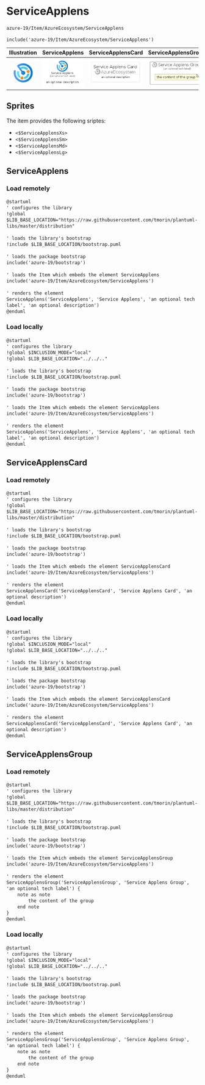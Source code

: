 # ServiceApplens


```text
azure-19/Item/AzureEcosystem/ServiceApplens
```

```text
include('azure-19/Item/AzureEcosystem/ServiceApplens')
```



| Illustration | ServiceApplens | ServiceApplensCard | ServiceApplensGroup |
| :---: | :---: | :---: | :---: |
| ![illustration for Illustration](../../../azure-19/Item/AzureEcosystem/ServiceApplens.png) | ![illustration for ServiceApplens](../../../azure-19/Item/AzureEcosystem/ServiceApplens.Local.png) | ![illustration for ServiceApplensCard](../../../azure-19/Item/AzureEcosystem/ServiceApplensCard.Local.png) | ![illustration for ServiceApplensGroup](../../../azure-19/Item/AzureEcosystem/ServiceApplensGroup.Local.png) |



## Sprites
The item provides the following sriptes:

- `<$ServiceApplensXs>`
- `<$ServiceApplensSm>`
- `<$ServiceApplensMd>`
- `<$ServiceApplensLg>`





## ServiceApplens

### Load remotely
```plantuml
@startuml
' configures the library
!global $LIB_BASE_LOCATION="https://raw.githubusercontent.com/tmorin/plantuml-libs/master/distribution"

' loads the library's bootstrap
!include $LIB_BASE_LOCATION/bootstrap.puml

' loads the package bootstrap
include('azure-19/bootstrap')

' loads the Item which embeds the element ServiceApplens
include('azure-19/Item/AzureEcosystem/ServiceApplens')

' renders the element
ServiceApplens('ServiceApplens', 'Service Applens', 'an optional tech label', 'an optional description')
@enduml
```

### Load locally
```plantuml
@startuml
' configures the library
!global $INCLUSION_MODE="local"
!global $LIB_BASE_LOCATION="../../.."

' loads the library's bootstrap
!include $LIB_BASE_LOCATION/bootstrap.puml

' loads the package bootstrap
include('azure-19/bootstrap')

' loads the Item which embeds the element ServiceApplens
include('azure-19/Item/AzureEcosystem/ServiceApplens')

' renders the element
ServiceApplens('ServiceApplens', 'Service Applens', 'an optional tech label', 'an optional description')
@enduml
```

## ServiceApplensCard

### Load remotely
```plantuml
@startuml
' configures the library
!global $LIB_BASE_LOCATION="https://raw.githubusercontent.com/tmorin/plantuml-libs/master/distribution"

' loads the library's bootstrap
!include $LIB_BASE_LOCATION/bootstrap.puml

' loads the package bootstrap
include('azure-19/bootstrap')

' loads the Item which embeds the element ServiceApplensCard
include('azure-19/Item/AzureEcosystem/ServiceApplens')

' renders the element
ServiceApplensCard('ServiceApplensCard', 'Service Applens Card', 'an optional description')
@enduml
```

### Load locally
```plantuml
@startuml
' configures the library
!global $INCLUSION_MODE="local"
!global $LIB_BASE_LOCATION="../../.."

' loads the library's bootstrap
!include $LIB_BASE_LOCATION/bootstrap.puml

' loads the package bootstrap
include('azure-19/bootstrap')

' loads the Item which embeds the element ServiceApplensCard
include('azure-19/Item/AzureEcosystem/ServiceApplens')

' renders the element
ServiceApplensCard('ServiceApplensCard', 'Service Applens Card', 'an optional description')
@enduml
```

## ServiceApplensGroup

### Load remotely
```plantuml
@startuml
' configures the library
!global $LIB_BASE_LOCATION="https://raw.githubusercontent.com/tmorin/plantuml-libs/master/distribution"

' loads the library's bootstrap
!include $LIB_BASE_LOCATION/bootstrap.puml

' loads the package bootstrap
include('azure-19/bootstrap')

' loads the Item which embeds the element ServiceApplensGroup
include('azure-19/Item/AzureEcosystem/ServiceApplens')

' renders the element
ServiceApplensGroup('ServiceApplensGroup', 'Service Applens Group', 'an optional tech label') {
    note as note
        the content of the group
    end note
}
@enduml
```

### Load locally
```plantuml
@startuml
' configures the library
!global $INCLUSION_MODE="local"
!global $LIB_BASE_LOCATION="../../.."

' loads the library's bootstrap
!include $LIB_BASE_LOCATION/bootstrap.puml

' loads the package bootstrap
include('azure-19/bootstrap')

' loads the Item which embeds the element ServiceApplensGroup
include('azure-19/Item/AzureEcosystem/ServiceApplens')

' renders the element
ServiceApplensGroup('ServiceApplensGroup', 'Service Applens Group', 'an optional tech label') {
    note as note
        the content of the group
    end note
}
@enduml
```


